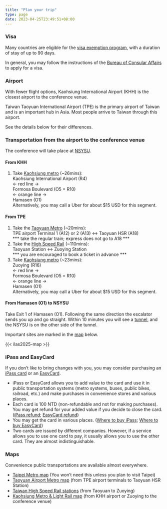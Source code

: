 ```yaml
---
title: "Plan your trip"
type: page
date: 2023-04-25T23:49:51+08:00
---
```


### Visa

Many countries are eligible for the [visa exemption
program](https://www.boca.gov.tw/cp-149-4486-7785a-2.html), with a
duration of stay of up to 90 days.

In general, you may follow the instructions of the [Bureau of Consular
Affairs](https://www.boca.gov.tw/np-137-2.html) to apply for a visa.


### Airport

With fewer flight options, Kaohsiung International Airport (KHH) is
the closest airport to the conference venue.

Taiwan Taoyuan International Airport (TPE) is the primary airport of
Taiwan and is an important hub in Asia.  Most people arrive to Taiwan
through this airport.  

See the details below for their differences.


### Transportation from the airport to the conference venue

The conference will take place at [NSYSU](https://www.nsysu.edu.tw/).

#### From KHH

1. Take [Kaohsiung metro](https://www.krtc.com.tw/eng/) (~26mins):  
Kaohsiung International Airport (R4)  
← red line →  
Formosa Boulevard (O5 = R10)  
← orange line →  
Hamasen (O1)  
Alternatively, you may call a Uber for about $15 USD for this segment.  

#### From TPE

1. Take the [Taoyuan Metro](https://www.tymetro.com.tw/tymetro-new/en/index.php)
(~20mins):  
TPE airport Terminal 1 (A12) or 2 (A13) ↔ Taoyuan HSR (A18)  
*** take the regular train; express does not go to A18 ***  
2. Take the [High Speed Rail](https://en.thsrc.com.tw/) (~110mins):  
Taoyuan Station ↔ Zuoying Station  
*** you are encouraged to book a ticket in advance ***
3. Take [Kaohsiung metro](https://www.krtc.com.tw/eng/) (~23mins):  
Zuoying (R16)  
← red line →  
Formosa Boulevard (O5 = R10)  
← orange line →  
Hamasen (O1)  
Alternatively, you may call a Uber for about $15 USD for this segment.  

#### From Hamasen (O1) to NSYSU

Take Exit 1 of Hamasen (O1).  Following the same direction the escalator sends
you up and go straight.  Within 10 minutes you will see a 
[tunnel](https://maps.app.goo.gl/vbJkGMevnMdwpWu87), and the NSYSU is on the 
other side of the tunnel.

Important sites are marked in the 
[map](https://www.google.com/maps/d/viewer?mid=1Azfb01T0c8C7lEPZkl38MuIOxMS96XQ) below.

{{< ilas2025-map >}}


### iPass and EasyCard

If you don’t like to bring changes with you, you may consider
purchasing an [iPass card](https://www.i-pass.com.tw/en) or an
[EasyCard](https://www.easycard.com.tw/en/).

- iPass or EasyCard allows you to add value to the card and use it in
  public transportation systems (metro systems, buses, public bikes,
  railroad, etc.) and make purchases in convenience stores and various
  places.
- Each card is 100 NTD (non-refundable and not for making
  purchases). You may get refund for your added value if you decide to
  close the card.  ([iPass
  refund](https://www.i-pass.com.tw/en/Page/Refund); [EasyCard
  refund](https://www.easycard.com.tw/en/service))
- You may get the card in various places.  ([Where to buy
  iPass](https://www.i-pass.com.tw/en/Page/StandardAdult); [Where to
  buy
  EasyCard](https://www.easycard.com.tw/en/easycard?cls=1521769569&id=1521769904))
- Two cards are issued by different companies.  However, if a service
  allows you to use one card to pay, it usually allows you to use the
  other card.  They are almost indistinguishable.


### Maps

Convenience public transportations are available almost everywhere.

- [Taipei Metro
  map](https://english.metro.taipei/cp.aspx?n=1BE0AF76C79F9A38) (You
  won’t need this unless you plan to visit Taipei)  
- [Taoyuan Airport Metro
  map](https://www.tymetro.com.tw/tymetro-new/en/_pages/travel-guide/road.html)
  (from TPE airport terminals to Taoyuan HSR Station)
- [Taiwan High Speed
  Rail
  stations](https://en.thsrc.com.tw/ArticleContent/ad3798f7-cf0b-4728-9a5e-9196931d6f48)
  (from Taoyuan to Zuoying)
- [Kaohsiung Metro & Light Rail
  map](https://www.krtc.com.tw/eng/KLRT/guide_map) (from KHH airport or
  Zuoying to the conference venue)

